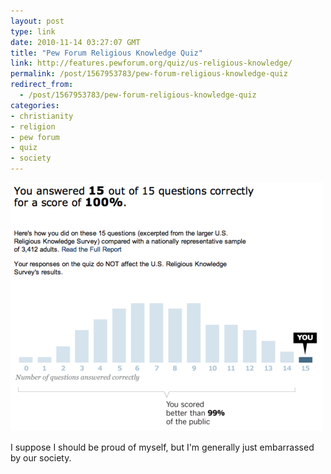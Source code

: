 ```yaml
---
layout: post
type: link
date: 2010-11-14 03:27:07 GMT
title: "Pew Forum Religious Knowledge Quiz"
link: http://features.pewforum.org/quiz/us-religious-knowledge/
permalink: /post/1567953783/pew-forum-religious-knowledge-quiz
redirect_from: 
  - /post/1567953783/pew-forum-religious-knowledge-quiz
categories:
- christianity
- religion
- pew forum
- quiz
- society
---
```

![](/assets/images/44585d3156568ffeb4e2957e437fc757e8930101.png)

I suppose I should be proud of myself, but I'm generally just embarrassed by our society.

